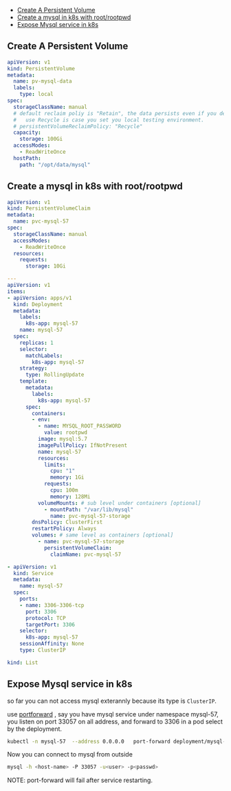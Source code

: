 [](...menustart)

- [Create A Persistent Volume](#5f8275d909a1c3cade324a55d89e0337)
- [Create a mysql in k8s with root/rootpwd](#e6c4fa270e7ad3daf363af62c5a08163)
- [Expose Mysql service in k8s](#73daabeddc65e8243ffa9143bbc6d239)

[](...menuend)


<h2 id="5f8275d909a1c3cade324a55d89e0337"></h2>

## Create A Persistent Volume

```yaml
apiVersion: v1
kind: PersistentVolume
metadata:
  name: pv-mysql-data
  labels:
    type: local
spec:
  storageClassName: manual
  # default reclaim poliy is "Retain", the data persists even if you delete pv.
  #   use Recycle is case you set you local testing environment.
  # persistentVolumeReclaimPolicy: "Recycle"
  capacity:
    storage: 100Gi
  accessModes:
    - ReadWriteOnce
  hostPath:
    path: "/opt/data/mysql"
```

<h2 id="e6c4fa270e7ad3daf363af62c5a08163"></h2>

## Create a mysql in k8s with root/rootpwd


```yaml
apiVersion: v1
kind: PersistentVolumeClaim
metadata:
  name: pvc-mysql-57
spec:
  storageClassName: manual
  accessModes:
    - ReadWriteOnce
  resources:
    requests:
      storage: 10Gi

---
apiVersion: v1
items:
- apiVersion: apps/v1
  kind: Deployment
  metadata:
    labels:
      k8s-app: mysql-57
    name: mysql-57
  spec:
    replicas: 1
    selector:
      matchLabels:
        k8s-app: mysql-57
    strategy:
      type: RollingUpdate
    template:
      metadata:
        labels:
          k8s-app: mysql-57
      spec:
        containers:
        - env:
          - name: MYSQL_ROOT_PASSWORD
            value: rootpwd
          image: mysql:5.7
          imagePullPolicy: IfNotPresent
          name: mysql-57
          resources:
            limits:
              cpu: "1"
              memory: 1Gi
            requests:
              cpu: 100m
              memory: 128Mi
          volumeMounts: # sub level under containers [optional]
            - mountPath: "/var/lib/mysql"
              name: pvc-mysql-57-storage
        dnsPolicy: ClusterFirst
        restartPolicy: Always
        volumes: # same level as containers [optional]
          - name: pvc-mysql-57-storage
            persistentVolumeClaim:
              claimName: pvc-mysql-57

- apiVersion: v1
  kind: Service
  metadata:
    name: mysql-57
  spec:
    ports:
    - name: 3306-3306-tcp
      port: 3306
      protocol: TCP
      targetPort: 3306
    selector:
      k8s-app: mysql-57
    sessionAffinity: None
    type: ClusterIP

kind: List

```


<h2 id="73daabeddc65e8243ffa9143bbc6d239"></h2>

## Expose Mysql service in k8s

so far you can not access mysql exterannly because its type is `ClusterIP`.

use [portforward](https://kubernetes.io/docs/reference/generated/kubectl/kubectl-commands#port-forward) ,   say you have mysql service  under namespace mysql-57,  you listen on port 33057 on all address, and forward to 3306 in a pod select by the deployment.


```bash
kubectl -n mysql-57  --address 0.0.0.0   port-forward deployment/mysql-57 33057:3306
```

Now you can connect to mysql  from outside

```bash
mysql -h <host-name> -P 33057 -u<user> -p<passwd>
```

NOTE: port-forward will fail after service restarting.





